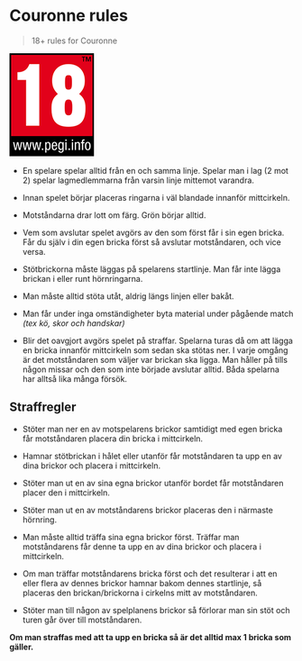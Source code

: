 # Couronne rules
> 18+ rules for Couronne

![pegi](https://github.com/oddhill/couronne/blob/master/pegi.png)

- En spelare spelar alltid från en och samma linje. Spelar man i lag (2 mot 2) spelar lagmedlemmarna från varsin linje mittemot varandra.

- Innan spelet börjar placeras ringarna i väl blandade innanför mittcirkeln.

- Motståndarna drar lott om färg. Grön börjar alltid.

- Vem som avslutar spelet avgörs av den som först får i sin egen bricka. Får du själv i din egen bricka först så avslutar motståndaren, och vice versa.

- Stötbrickorna måste läggas på spelarens startlinje. Man får inte lägga brickan i eller runt hörnringarna.

- Man måste alltid stöta utåt, aldrig längs linjen eller bakåt.

- Man får under inga omständigheter byta material under pågående match *(tex kö, skor och handskar)*

- Blir det oavgjort avgörs spelet på straffar. Spelarna turas då om att lägga en bricka innanför mittcirkeln som sedan ska stötas ner. I varje omgång är det motståndaren som väljer var brickan ska ligga. Man håller på tills någon missar och den som inte började avslutar alltid. Båda spelarna har alltså lika många försök.

## Straffregler
- Stöter man ner en av motspelarens brickor samtidigt med egen bricka får motståndaren placera din bricka i mittcirkeln.

- Hamnar stötbrickan i hålet eller utanför får motståndaren ta upp en av dina brickor och placera i mittcirkeln.

- Stöter man ut en av sina egna brickor utanför bordet får motståndaren placer den i mittcirkeln.

- Stöter man ut en av motståndarens brickor placeras den i närmaste hörnring.

- Man måste alltid träffa sina egna brickor först. Träffar man motståndarens får denne ta upp en av dina brickor och placera i mittcirkeln.

- Om man träffar motståndarens bricka först och det resulterar i att en eller flera av dennes brickor hamnar bakom dennes startlinje, så placeras den brickan/brickorna i cirkelns mitt av motståndaren.

- Stöter man till någon av spelplanens brickor så förlorar man sin stöt och turen går över till motståndaren.

**Om man straffas med att ta upp en bricka så är det alltid max 1 bricka som gäller.**
